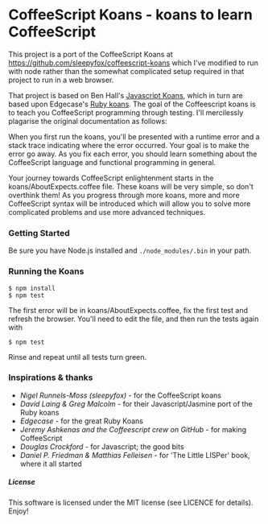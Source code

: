 # CoffeeScript Koans - koans to learn CoffeeScript #

This project is a port of the CoffeeScript Koans at https://github.com/sleepyfox/coffeescript-koans
which I've modified to run with node rather than the somewhat complicated setup required in that project
to run in a web browser.

That project is based on Ben Hall's [Javascript Koans](https://github.com/BenHall/javascript-koans),
which in turn are based upon Edgecase's [Ruby koans](http://github.com/edgecase/ruby_koans).
The goal of the Coffeescript koans is to teach you CoffeeScript programming through testing.
I'll mercilessly plagarise the original documentation as follows:

When you first run the koans, you'll be presented with a runtime error and a
stack trace indicating where the error occurred. Your goal is to make the
error go away. As you fix each error, you should learn something about the
CoffeeScript language and functional programming in general.

Your journey towards CoffeeScript enlightenment starts in the koans/AboutExpects.coffee file.
These koans will be very simple, so don't overthink them! As you progress through
more koans, more and more CoffeeScript syntax will be introduced which will allow
you to solve more complicated problems and use more advanced techniques.

### Getting Started

Be sure you have Node.js installed and `./node_modules/.bin` in your path.

### Running the Koans

```
$ npm install
$ npm test
```

The first error will be in koans/AboutExpects.coffee, fix the first test and
refresh the browser. You'll need to edit the file, and then run the tests again with

```
$ npm test
```

Rinse and repeat until all tests turn green.

### Inspirations & thanks

*  _Nigel Runnels-Moss (sleepyfox)_ - for the CoffeeScript koans
*  _David Laing & Greg Malcolm_ - for their Javascript/Jasmine port of the Ruby koans
*  _Edgecase_ - for the great Ruby Koans
*  _Jeremy Ashkenas and the Coffeescript crew on GitHub_ - for making CoffeeScript
*  _Douglas Crockford_ - for Javascript; the good bits
*  _Daniel P. Friedman & Matthias Felleisen_ - for 'The Little LISPer' book, where it all started

##### License

This software is licensed under the MIT license (see LICENCE for details).  Enjoy!

